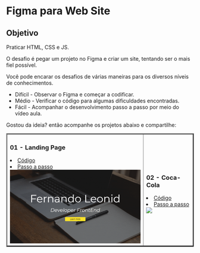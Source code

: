 # Figma para Web Site

## Objetivo

Praticar HTML, CSS e JS.

O desafio é pegar um projeto no Figma e criar um site, tentando ser o mais fiel possível.

Você pode encarar os desafios de várias maneiras para os diversos níveis de conhecimentos.

* Difícil   -   Observar o Figma e começar a codificar.
* Médio     -   Verificar o código para algumas dificuldades encontradas.
* Fácil     -   Acompanhar o desenvolvimento passo a passo por meio do vídeo aula. 

Gostou da ideia? então acompanhe os projetos abaixo e compartilhe:

<table border="2">
  <tr>
    <td>
        <h3>01 - Landing Page</h3>
        <li><a href="./01-FirstLandingPage/">Código</a></li>
        <li><a href="https://youtu.be/LvywYjDEK6I">Passo a passo</a></li>
        <a href="https://fernandoleonid.github.io/figma-to-website/01-FirstLandingPage/"><img src="./.images/01.gif" width="400px"></a>
    </td>
      <td>
        <h3>02 - Coca-Cola</h3>
        <li><a href="./01-lamp/">Código</a></li>
        <li><a href="https://youtu.be/cGrhSy7qhGg">Passo a passo</a></li>
        <a href="https://fernandoleonid.github.io/figma-to-website/02-coca-cola/"><img src="./.images/02.gif" width="400px"></a>
    </td>
  
</table>

